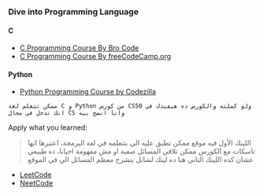 ### Dive into Programming Language

#### C
-  [C Programming Course By Bro Code](https://m.youtube.com/watch?v=87SH2Cn0s9A&t=257s&pp=ygUZYyBwcm9ncmFtbWluZyBmdWxsIGNvdXJzZQ%3D%3D)
-  [C Programming Course By freeCodeCamp.org](https://www.youtube.com/playlist?list=PLPt2dINI2MIbMba7tpx3qvmgOsDlpITwG)

#### Python

- [Python Programming Course by Codezilla](https://youtube.com/playlist?list=PLuXY3ddo_8nzrO74UeZQVZOb5-wIS6krJ&si=R30j_glEtJ6wgC9Y)

``ممكن تتعلم لغة C و Python من كورس CS50 ولو كملته والكورس ده هيفيدك في انك تدخل في مجال CS وانا انصح بيه``
  
Apply what you learned:
> اللينك الأول فيه موقع ممكن تطبق عليه الي بتتعلمه في لغة البرمجة، اعتبرها انها تاسكات مع الكورس
> ممكن تلاقي المسائل صعبة او مش مفهومة احيانا، ده طبيعي عشان كده اللينك التاني هنا ده لينك لشانل بتشرح معظم المسائل الي في الموقع

- [LeetCode](https://leetcode.com/)
- [NeetCode](https://www.youtube.com/@NeetCode/playlists)
